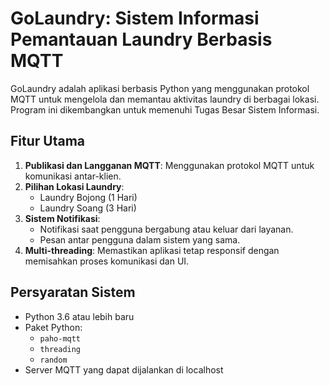 # GoLaundry: Sistem Informasi Pemantauan Laundry Berbasis MQTT

GoLaundry adalah aplikasi berbasis Python yang menggunakan protokol MQTT untuk mengelola dan memantau aktivitas laundry di berbagai lokasi. Program ini dikembangkan untuk memenuhi Tugas Besar Sistem Informasi.

## Fitur Utama
1. **Publikasi dan Langganan MQTT**: Menggunakan protokol MQTT untuk komunikasi antar-klien.
2. **Pilihan Lokasi Laundry**:
   - Laundry Bojong (1 Hari)
   - Laundry Soang (3 Hari)
3. **Sistem Notifikasi**:
   - Notifikasi saat pengguna bergabung atau keluar dari layanan.
   - Pesan antar pengguna dalam sistem yang sama.
4. **Multi-threading**: Memastikan aplikasi tetap responsif dengan memisahkan proses komunikasi dan UI.

## Persyaratan Sistem
- Python 3.6 atau lebih baru
- Paket Python:
  - `paho-mqtt`
  - `threading`
  - `random`
- Server MQTT yang dapat dijalankan di localhost
